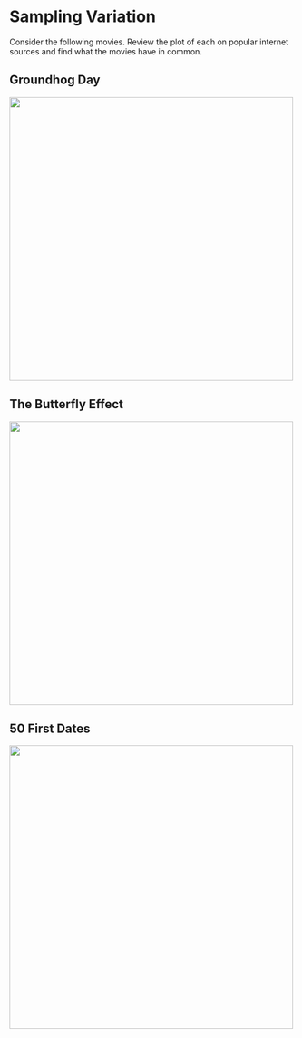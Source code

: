 # Sampling Variation

Consider the following movies. 
Review the plot of each on popular internet sources and find what the movies have in common. 


## Groundhog Day


<img src="Groundhog_Day_poster.jpg" width="500"/>



## The Butterfly Effect


<img src="The_Butterfly_Effect_poster.jpg" width="500"/>



## 50 First Dates


<img src="50_First_Dates_poster.jpg" width="500"/>




